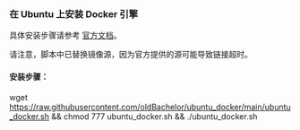 ### 在 Ubuntu 上安装 Docker 引擎

具体安装步骤请参考 [官方文档](https://docs.docker.com/engine/install/ubuntu/#install-using-the-repository)。

请注意，脚本中已替换镜像源，因为官方提供的源可能导致链接超时。

#### 安装步骤：

wget https://raw.githubusercontent.com/oldBachelor/ubuntu_docker/main/ubuntu_docker.sh && chmod 777 ubuntu_docker.sh && ./ubuntu_docker.sh

